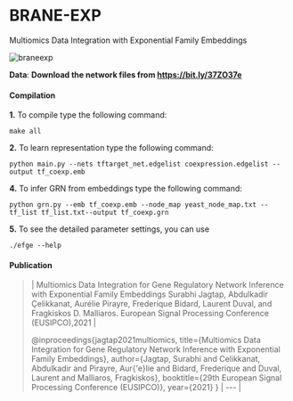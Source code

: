 # BRANE-EXP
Multiomics Data Integration with Exponential Family Embeddings

![braneexp](https://user-images.githubusercontent.com/47250394/211617786-f465033b-e87d-4b71-ac7f-8b6fdc744f83.png)


**Data**:
**Download the network files from https://bit.ly/37ZO37e**

#### Compilation

**1.** To compile type the following command:
```
make all
```

**2.** To learn representation type the following command:
```
python main.py --nets tftarget_net.edgelist coexpression.edgelist --output tf_coexp.emb
```

**4.** To infer GRN from embeddings type the following command:
```
python grn.py --emb tf_coexp.emb --node_map yeast_node_map.txt --tf_list tf_list.txt--output tf_coexp.grn
```

**5.** To see the detailed parameter settings, you can use
```
./efge --help
```



#### Publication

>| Multiomics Data Integration for Gene Regulatory Network Inference with Exponential Family Embeddings Surabhi Jagtap, Abdulkadir Çelikkanat, Aurélie Pirayre, Frederique Bidard, Laurent Duval, and Fragkiskos D. Malliaros. European Signal Processing Conference (EUSIPCO),2021 | 
>
>@inproceedings{jagtap2021multiomics,
  title={Multiomics Data Integration for Gene Regulatory Network Inference with Exponential Family Embeddings},
  author={Jagtap, Surabhi and Celikkanat, Abdulkadir and Pirayre, Aur{\'e}lie and Bidard, Frederique and Duval, Laurent and Malliaros, Fragkiskos},
  booktitle={29th European Signal Processing Conference (EUSIPCO)},
  year={2021}
}
>| --- |




